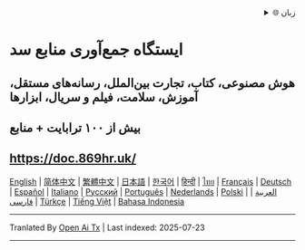 <div align="right">
  <details>
    <summary >🌐 زبان</summary>
    <div>
      <div align="center">
        <a href="https://openaitx.github.io/view.html?user=mswnlz&project=mswnlz.github.io&lang=en">انگلیسی</a>
        | <a href="https://openaitx.github.io/view.html?user=mswnlz&project=mswnlz.github.io&lang=zh-CN">简体中文</a>
        | <a href="https://openaitx.github.io/view.html?user=mswnlz&project=mswnlz.github.io&lang=zh-TW">繁體中文</a>
        | <a href="https://openaitx.github.io/view.html?user=mswnlz&project=mswnlz.github.io&lang=ja">ژاپنی</a>
        | <a href="https://openaitx.github.io/view.html?user=mswnlz&project=mswnlz.github.io&lang=ko">کره‌ای</a>
        | <a href="https://openaitx.github.io/view.html?user=mswnlz&project=mswnlz.github.io&lang=hi">هندی</a>
        | <a href="https://openaitx.github.io/view.html?user=mswnlz&project=mswnlz.github.io&lang=th">تایلندی</a>
        | <a href="https://openaitx.github.io/view.html?user=mswnlz&project=mswnlz.github.io&lang=fr">فرانسوی</a>
        | <a href="https://openaitx.github.io/view.html?user=mswnlz&project=mswnlz.github.io&lang=de">آلمانی</a>
        | <a href="https://openaitx.github.io/view.html?user=mswnlz&project=mswnlz.github.io&lang=es">اسپانیایی</a>
        | <a href="https://openaitx.github.io/view.html?user=mswnlz&project=mswnlz.github.io&lang=it">ایتالیایی</a>
        | <a href="https://openaitx.github.io/view.html?user=mswnlz&project=mswnlz.github.io&lang=ru">روسی</a>
        | <a href="https://openaitx.github.io/view.html?user=mswnlz&project=mswnlz.github.io&lang=pt">پرتغالی</a>
        | <a href="https://openaitx.github.io/view.html?user=mswnlz&project=mswnlz.github.io&lang=nl">هلندی</a>
        | <a href="https://openaitx.github.io/view.html?user=mswnlz&project=mswnlz.github.io&lang=pl">لهستانی</a>
        | <a href="https://openaitx.github.io/view.html?user=mswnlz&project=mswnlz.github.io&lang=ar">عربی</a>
        | <a href="https://openaitx.github.io/view.html?user=mswnlz&project=mswnlz.github.io&lang=fa">فارسی</a>
        | <a href="https://openaitx.github.io/view.html?user=mswnlz&project=mswnlz.github.io&lang=tr">ترکی</a>
        | <a href="https://openaitx.github.io/view.html?user=mswnlz&project=mswnlz.github.io&lang=vi">ویتنامی</a>
        | <a href="https://openaitx.github.io/view.html?user=mswnlz&project=mswnlz.github.io&lang=id">اندونزیایی</a>
      </div>
    </div>
  </details>
</div>

# ایستگاه جمع‌آوری منابع سد
## هوش مصنوعی، کتاب، تجارت بین‌الملل، رسانه‌های مستقل، آموزش، سلامت، فیلم و سریال، ابزارها
## بیش از ۱۰۰ ترابایت + منابع

## https://doc.869hr.uk/

[English](https://openaitx.github.io/#/view?user=mswnlz&project=mswnlz.github.io&lang=en) | [简体中文](https://openaitx.github.io/#/view?user=mswnlz&project=mswnlz.github.io&lang=zh-CN) | [繁體中文](https://openaitx.github.io/#/view?user=mswnlz&project=mswnlz.github.io&lang=zh-TW) | [日本語](https://openaitx.github.io/#/view?user=mswnlz&project=mswnlz.github.io&lang=ja) | [한국어](https://openaitx.github.io/#/view?user=mswnlz&project=mswnlz.github.io&lang=ko) | [हिन्दी](https://openaitx.github.io/#/view?user=mswnlz&project=mswnlz.github.io&lang=hi) | [ไทย](https://openaitx.github.io/#/view?user=mswnlz&project=mswnlz.github.io&lang=th) | [Français](https://openaitx.github.io/#/view?user=mswnlz&project=mswnlz.github.io&lang=fr) | [Deutsch](https://openaitx.github.io/#/view?user=mswnlz&project=mswnlz.github.io&lang=de) | [Español](https://openaitx.github.io/#/view?user=mswnlz&project=mswnlz.github.io&lang=es) | [Italiano](https://openaitx.github.io/#/view?user=mswnlz&project=mswnlz.github.io&lang=it) | [Русский](https://openaitx.github.io/#/view?user=mswnlz&project=mswnlz.github.io&lang=ru) | [Português](https://openaitx.github.io/#/view?user=mswnlz&project=mswnlz.github.io&lang=pt) | [Nederlands](https://openaitx.github.io/#/view?user=mswnlz&project=mswnlz.github.io&lang=nl) | [Polski](https://openaitx.github.io/#/view?user=mswnlz&project=mswnlz.github.io&lang=pl) | [العربية](https://openaitx.github.io/#/view?user=mswnlz&project=mswnlz.github.io&lang=ar) | [فارسی](https://openaitx.github.io/#/view?user=mswnlz&project=mswnlz.github.io&lang=fa) | [Türkçe](https://openaitx.github.io/#/view?user=mswnlz&project=mswnlz.github.io&lang=tr) | [Tiếng Việt](https://openaitx.github.io/#/view?user=mswnlz&project=mswnlz.github.io&lang=vi) | [Bahasa Indonesia](https://openaitx.github.io/#/view?user=mswnlz&project=mswnlz.github.io&lang=id)


<!-- آخرین بروزرسانی: ۲۰۲۵-۰۷-۱۱ -->




---

Tranlated By [Open Ai Tx](https://github.com/OpenAiTx/OpenAiTx) | Last indexed: 2025-07-23

---